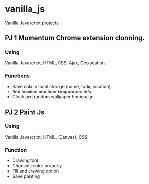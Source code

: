 # vanilla_js
Vanilla Javascript projects

## PJ 1 Momentum Chrome extension clonning.

### Using
  Vanilla Javascript, HTML, CSS, Ajax, Geolocation.
  
### Functions
 - Save data in local storage (name, todo, location).
 - find location and load temperature info.
 - Clock and random wallpaper homepage.

## PJ 2 Paint Js
 
### Using
  Vanilla Javascript, HTML, (Canvas), CSS
  
### Function
  - Drawing tool
  - Choosing color property
  - Fill and drawing option
  - Save painting
